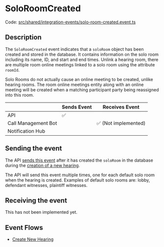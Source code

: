 # SoloRoomCreated

Code:
[src/shared/integration-events/solo-room-created.event.ts](../../../src/shared/integration-events/solo-room-created.event.ts)

## Description

The `SoloRoomCreated` event indicates that a `soloRoom` object has been created and stored in the database. It contains
information on the solo room including its name, ID, and start and end times. Unlink a hearing room, there are multiple
room online meetings linked to a solo room using the attribute `roomId`.

Solo Rooms do not actually cause an online meeting to be created, unlike hearing rooms. The room online meetings entity
along with an online meeting will be created when a matching participant party being reassigned into this room.

|                     | Sends Event | Receives Event       |
| ------------------- | ----------- | -------------------- |
| API                 | ✅          |                      |
| Call Management Bot |             | ✅ (Not implemented) |
| Notification Hub    |             |                      |

## Sending the event

The API [sends this event](../../../src/api/handlers/commands/create-hearing.commandhandler.ts) after it has created the
`soloRoom` in the database during the [creation of a new hearing](../features/create-new-hearing.md).

The API will send this event multiple times, one for each default solo room when the hearing is created. Examples of
default solo rooms are: lobby, defendant witnesses, plaintiff witnesses.

## Receiving the event

This has not been implemented yet.

## Event Flows

- [Create New Hearing](./README.md#creating-a-new-hearing)
